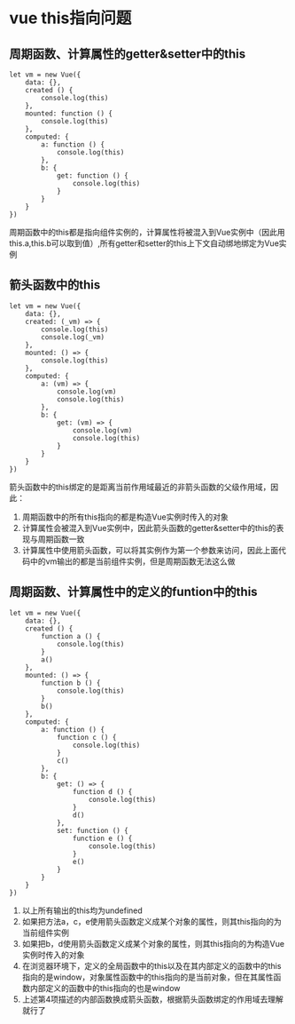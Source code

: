 # vue this指向问题

## 周期函数、计算属性的getter&setter中的this

``````````````````````
let vm = new Vue({
	data: {},
	created () {
		console.log(this)
	},
	mounted: function () {
		console.log(this)
	},
	computed: {
		a: function () {
			console.log(this)
		},
		b: {
			get: function () {
				console.log(this)
			}
		}
	}
})
``````````````````````
周期函数中的this都是指向组件实例的，计算属性将被混入到Vue实例中（因此用this.a,this.b可以取到值）,所有getter和setter的this上下文自动绑地绑定为Vue实例

## 箭头函数中的this

``````````````````````
let vm = new Vue({
	data: {},
	created: (_vm) => {
		console.log(this)
		console.log(_vm)
	},
	mounted: () => {
		console.log(this)
	},
	computed: {
		a: (vm) => {
			console.log(vm)
			console.log(this)
		},
		b: {
			get: (vm) => {
				console.log(vm)
				console.log(this)
			}
		}
	}
})
``````````````````````
箭头函数中的this绑定的是距离当前作用域最近的非箭头函数的父级作用域，因此：

1. 周期函数中的所有this指向的都是构造Vue实例时传入的对象
2. 计算属性会被混入到Vue实例中，因此箭头函数的getter&setter中的this的表现与周期函数一致
3. 计算属性中使用箭头函数，可以将其实例作为第一个参数来访问，因此上面代码中的vm输出的都是当前组件实例，但是周期函数无法这么做

## 周期函数、计算属性中的定义的funtion中的this

``````````````````````
let vm = new Vue({
	data: {},
	created () {
		function a () {
			console.log(this)
		}
		a()
	},
	mounted: () => {
		function b () {
			console.log(this)
		}
		b()
	},
	computed: {
		a: function () {
			function c () {
				console.log(this)
			}
			c()
		},
		b: {
			get: () => {
				function d () {
					console.log(this)
				}
				d()
			},
			set: function () {
				function e () {
					console.log(this)
				}
				e()
			}
		}
	}
})
``````````````````````

1. 以上所有输出的this均为undefined
2. 如果把方法a，c，e使用箭头函数定义成某个对象的属性，则其this指向的为当前组件实例
3. 如果把b，d使用箭头函数定义成某个对象的属性，则其this指向的为构造Vue实例时传入的对象
4. 在浏览器环境下，定义的全局函数中的this以及在其内部定义的函数中的this指向的是window，对象属性函数中的this指向的是当前对象，但在其属性函数内部定义的函数中的this指向的也是window
5. 上述第4项描述的内部函数换成箭头函数，根据箭头函数绑定的作用域去理解就行了


